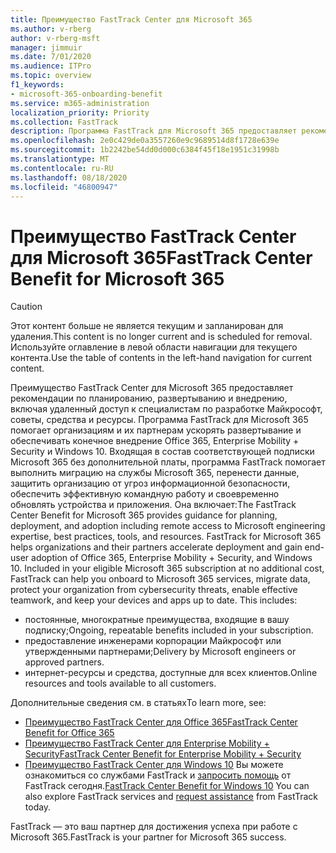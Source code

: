 ```yaml
---
title: Преимущество FastTrack Center для Microsoft 365
ms.author: v-rberg
author: v-rberg-msft
manager: jimmuir
ms.date: 7/01/2020
ms.audience: ITPro
ms.topic: overview
f1_keywords:
- microsoft-365-onboarding-benefit
ms.service: m365-administration
localization_priority: Priority
ms.collection: FastTrack
description: Программа FastTrack для Microsoft 365 предоставляет рекомендации по планированию, развертыванию и внедрению, включая удаленный доступ к специалистам по разработке Майкрософт, советы, средства и ресурсы. Программа FastTrack для Microsoft 365 помогает организациям и их партнерам ускорять развертывание и обеспечивать конечное внедрение Office 365, Windows 10 и Enterprise Mobility + Security.
ms.openlocfilehash: 2e0c429de0a3557260e9c9689514d8f1728e639e
ms.sourcegitcommit: 1b2242be54dd0d000c6384f45f18e1951c31998b
ms.translationtype: MT
ms.contentlocale: ru-RU
ms.lasthandoff: 08/18/2020
ms.locfileid: "46800947"
---
```

# <a name="fasttrack-center-benefit-for-microsoft-365"></a><span data-ttu-id="662c1-104">Преимущество FastTrack Center для Microsoft 365</span><span class="sxs-lookup"><span data-stu-id="662c1-104">FastTrack Center Benefit for Microsoft 365</span></span>

> [!CAUTION]
> <span data-ttu-id="662c1-105">Этот контент больше не является текущим и запланирован для удаления.</span><span class="sxs-lookup"><span data-stu-id="662c1-105">This content is no longer current and is scheduled for removal.</span></span> <span data-ttu-id="662c1-106">Используйте оглавление в левой области навигации для текущего контента.</span><span class="sxs-lookup"><span data-stu-id="662c1-106">Use the table of contents in the left-hand navigation for current content.</span></span>

<span data-ttu-id="662c1-p103">Преимущество FastTrack Center для Microsoft 365 предоставляет рекомендации по планированию, развертыванию и внедрению, включая удаленный доступ к специалистам по разработке Майкрософт, советы, средства и ресурсы. Программа FastTrack для Microsoft 365 помогает организациям и их партнерам ускорять развертывание и обеспечивать конечное внедрение Office 365, Enterprise Mobility + Security и Windows 10. Входящая в состав соответствующей подписки Microsoft 365 без дополнительной платы, программа FastTrack помогает выполнить миграцию на службы Microsoft 365, перенести данные, защитить организацию от угроз информационной безопасности, обеспечить эффективную командную работу и своевременно обновлять устройства и приложения. Она включает:</span><span class="sxs-lookup"><span data-stu-id="662c1-p103">The FastTrack Center Benefit for Microsoft 365 provides guidance for planning, deployment, and adoption including remote access to Microsoft engineering expertise, best practices, tools, and resources. FastTrack for Microsoft 365 helps organizations and their partners accelerate deployment and gain end-user adoption of Office 365, Enterprise Mobility + Security, and Windows 10. Included in your eligible Microsoft 365 subscription at no additional cost, FastTrack can help you onboard to Microsoft 365 services, migrate data, protect your organization from cybersecurity threats, enable effective teamwork, and keep your devices and apps up to date. This includes:</span></span>

- <span data-ttu-id="662c1-111">постоянные, многократные преимущества, входящие в вашу подписку;</span><span class="sxs-lookup"><span data-stu-id="662c1-111">Ongoing, repeatable benefits included in your subscription.</span></span>
- <span data-ttu-id="662c1-112">предоставление инженерами корпорации Майкрософт или утвержденными партнерами;</span><span class="sxs-lookup"><span data-stu-id="662c1-112">Delivery by Microsoft engineers or approved partners.</span></span>
- <span data-ttu-id="662c1-113">интернет-ресурсы и средства, доступные для всех клиентов.</span><span class="sxs-lookup"><span data-stu-id="662c1-113">Online resources and tools available to all customers.</span></span>
  
<span data-ttu-id="662c1-114">Дополнительные сведения см. в статьях</span><span class="sxs-lookup"><span data-stu-id="662c1-114">To learn more, see:</span></span>

- [<span data-ttu-id="662c1-115">Преимущество FastTrack Center для Office 365</span><span class="sxs-lookup"><span data-stu-id="662c1-115">FastTrack Center Benefit for Office 365</span></span>](O365-fasttrack-benefit-for-office-365.md) 
- [<span data-ttu-id="662c1-116">Преимущество FastTrack Center для Enterprise Mobility + Security</span><span class="sxs-lookup"><span data-stu-id="662c1-116">FastTrack Center Benefit for Enterprise Mobility + Security</span></span>](EMS-fasttrack-benefit-for-EMS.md)
- <span data-ttu-id="662c1-117">[Преимущество FastTrack Center для Windows 10](Win-10-fasttrack-benefit-for-Windows-10.md) Вы можете ознакомиться со службами FastTrack и [запросить помощь](https://go.microsoft.com/fwlink/p/?LinkId=2003903) от FastTrack сегодня.</span><span class="sxs-lookup"><span data-stu-id="662c1-117">[FastTrack Center Benefit for Windows 10](Win-10-fasttrack-benefit-for-Windows-10.md) You can also explore FastTrack services and [request assistance](https://go.microsoft.com/fwlink/p/?LinkId=2003903) from FastTrack today.</span></span>

<span data-ttu-id="662c1-118">FastTrack — это ваш партнер для достижения успеха при работе с Microsoft 365.</span><span class="sxs-lookup"><span data-stu-id="662c1-118">FastTrack is your partner for Microsoft 365 success.</span></span>
  